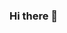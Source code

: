 ### Hi there 👋

<!--
**intondiscott/intondiscott** is a ✨ _special_ ✨ repository because its `README.md` (this file) appears on your GitHub profile.

Here are some ideas to get you started:

- 🔭 I’m currently working on embedded systems
- 🌱 I’m currently learning Rust
- 👯 I’m looking to collaborate on projects
- 🤔 I’m looking for help with ideas
- 💬 Ask me about anything
- 📫 How to reach me: intondiscott@gmail.com | https://www.linkedin.com/in/scott-intondi-a49942226/
- 😄 Pronouns: He/Him
- ⚡ Fun fact: I am a bodybuilder who has broken the algorithm to gains 😅. I hope to break the algorithm of learning new programming concepts.
-->
